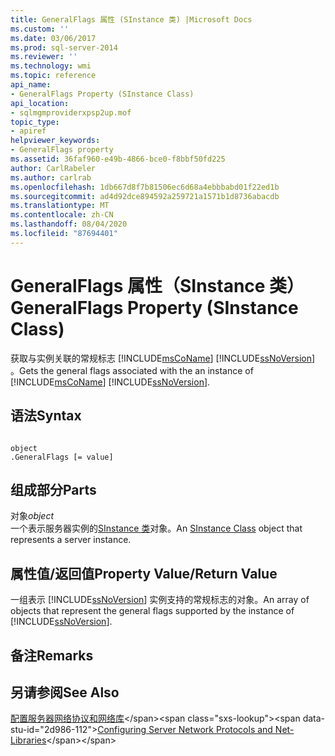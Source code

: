 ```yaml
---
title: GeneralFlags 属性 (SInstance 类) |Microsoft Docs
ms.custom: ''
ms.date: 03/06/2017
ms.prod: sql-server-2014
ms.reviewer: ''
ms.technology: wmi
ms.topic: reference
api_name:
- GeneralFlags Property (SInstance Class)
api_location:
- sqlmgmproviderxpsp2up.mof
topic_type:
- apiref
helpviewer_keywords:
- GeneralFlags property
ms.assetid: 36faf960-e49b-4866-bce0-f8bbf50fd225
author: CarlRabeler
ms.author: carlrab
ms.openlocfilehash: 1db667d8f7b81506ec6d68a4ebbbabd01f22ed1b
ms.sourcegitcommit: ad4d92dce894592a259721a1571b1d8736abacdb
ms.translationtype: MT
ms.contentlocale: zh-CN
ms.lasthandoff: 08/04/2020
ms.locfileid: "87694401"
---
```

# <a name="generalflags-property-sinstance-class"></a><span data-ttu-id="2d986-102">GeneralFlags 属性（SInstance 类）</span><span class="sxs-lookup"><span data-stu-id="2d986-102">GeneralFlags Property (SInstance Class)</span></span>
  <span data-ttu-id="2d986-103">获取与实例关联的常规标志 [!INCLUDE[msCoName](../../../includes/msconame-md.md)] [!INCLUDE[ssNoVersion](../../../includes/ssnoversion-md.md)] 。</span><span class="sxs-lookup"><span data-stu-id="2d986-103">Gets the general flags associated with the an instance of [!INCLUDE[msCoName](../../../includes/msconame-md.md)] [!INCLUDE[ssNoVersion](../../../includes/ssnoversion-md.md)].</span></span>  
  
## <a name="syntax"></a><span data-ttu-id="2d986-104">语法</span><span class="sxs-lookup"><span data-stu-id="2d986-104">Syntax</span></span>  
  
```  
  
object  
.GeneralFlags [= value]  
```  
  
## <a name="parts"></a><span data-ttu-id="2d986-105">组成部分</span><span class="sxs-lookup"><span data-stu-id="2d986-105">Parts</span></span>  
 <span data-ttu-id="2d986-106">对象</span><span class="sxs-lookup"><span data-stu-id="2d986-106">*object*</span></span>  
 <span data-ttu-id="2d986-107">一个表示服务器实例的[SInstance 类](sinstance-class.md)对象。</span><span class="sxs-lookup"><span data-stu-id="2d986-107">An [SInstance Class](sinstance-class.md) object that represents a server instance.</span></span>  
  
## <a name="property-valuereturn-value"></a><span data-ttu-id="2d986-108">属性值/返回值</span><span class="sxs-lookup"><span data-stu-id="2d986-108">Property Value/Return Value</span></span>  
 <span data-ttu-id="2d986-109">一组表示 [!INCLUDE[ssNoVersion](../../../includes/ssnoversion-md.md)] 实例支持的常规标志的对象。</span><span class="sxs-lookup"><span data-stu-id="2d986-109">An array of objects that represent the general flags supported by the instance of [!INCLUDE[ssNoVersion](../../../includes/ssnoversion-md.md)].</span></span>  
  
## <a name="remarks"></a><span data-ttu-id="2d986-110">备注</span><span class="sxs-lookup"><span data-stu-id="2d986-110">Remarks</span></span>  
  
## <a name="see-also"></a><span data-ttu-id="2d986-111">另请参阅</span><span class="sxs-lookup"><span data-stu-id="2d986-111">See Also</span></span>  
 <span data-ttu-id="2d986-112">[配置服务器网络协议和网络库](https://msdn.microsoft.com/library/ms177485\(v=sql.100\).aspx)</span><span class="sxs-lookup"><span data-stu-id="2d986-112">[Configuring Server Network Protocols and Net-Libraries](https://msdn.microsoft.com/library/ms177485\(v=sql.100\).aspx)</span></span>  
  
  
